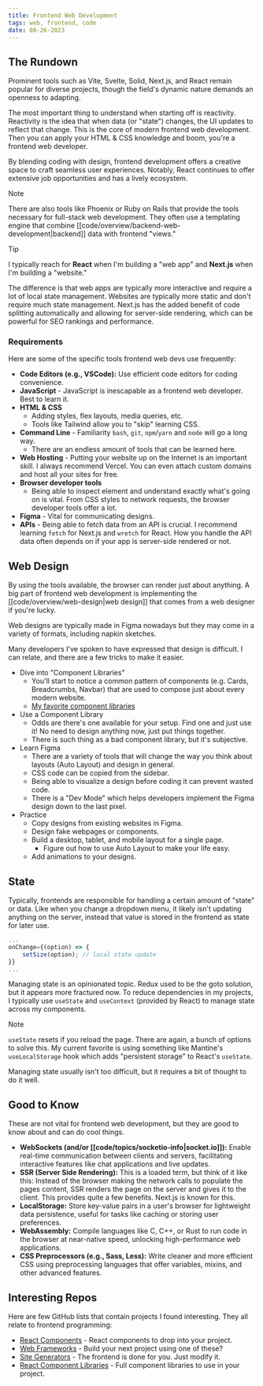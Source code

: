 ```yaml
---
title: Frontend Web Development
tags: web, frontend, code
date: 08-26-2023
---
```


## The Rundown

Prominent tools such as Vite, Svelte, Solid, Next.js, and React remain popular for diverse projects, though the field's dynamic nature demands an openness to adapting.

The most important thing to understand when starting off is reactivity. Reactivity is the idea that when data (or "state") changes, the UI updates to reflect that change. This is the core of modern frontend web development. Then you can apply your HTML & CSS knowledge and boom, you're a frontend web developer.

By blending coding with design, frontend development offers a creative space to craft seamless user experiences. Notably, React continues to offer extensive job opportunities and has a lively ecosystem.

>[!note]
>
>There are also tools like Phoenix or Ruby on Rails that provide the tools necessary for full-stack web development. They often use a templating engine that combine [[code/overview/backend-web-development|backend]] data with frontend "views."

>[!tip]
>
>I typically reach for **React** when I'm building a "web app" and **Next.js** when I'm building a "website."
>
>The difference is that web apps are typically more interactive and require a lot of local state management. Websites are typically more static and don't require much state management. Next.js has the added benefit of code splitting automatically and allowing for server-side rendering, which can be powerful for SEO rankings and performance.

### Requirements

Here are some of the specific tools frontend web devs use frequently:

- **Code Editors (e.g., VSCode):** Use efficient code editors for coding convenience.
- **JavaScript** - JavaScript is inescapable as a frontend web developer. Best to learn it.
- **HTML & CSS**
	- Adding styles, flex layouts, media queries, etc.
	- Tools like Tailwind allow you to "skip" learning CSS.
- **Command Line** - Familiarity `bash`, `git`, `npm`/`yarn` and `node` will go a long way.
    - There are an endless amount of tools that can be learned here.
- **Web Hosting** - Putting your website up on the Internet is an important skill. I always recommend Vercel. You can even attach custom domains and host all your sites for free.
- **Browser developer tools**
	- Being able to inspect element and understand exactly what's going on is vital. From CSS styles to network requests, the browser developer tools offer a lot.
- **Figma** - Vital for communicating designs.
- **APIs** - Being able to fetch data from an API is crucial. I recommend learning `fetch` for Next.js and `wretch` for React. How you handle the API data often depends on if your app is server-side rendered or not.

## Web Design

By using the tools available, the browser can render just about anything. A big part of frontend web development is implementing the [[code/overview/web-design|web design]] that comes from a web designer if you're lucky.

Web designs are typically made in Figma nowadays but they may come in a variety of formats, including napkin sketches.

Many developers I've spoken to have expressed that design is difficult. I can relate, and there are a few tricks to make it easier.

- Dive into "Component Libraries"
	- You'll start to notice a common pattern of components (e.g. Cards, Breadcrumbs, Navbar) that are used to compose just about every modern website.
	- [My favorite component libraries](https://github.com/stars/ZaneH/lists/react-component-libraries)
- Use a Component Library
	- Odds are there's one available for your setup. Find one and just use it! No need to design anything now, just put things together.
	- There is such thing as a bad component library, but it's subjective.
- Learn Figma
	- There are a variety of tools that will change the way you think about layouts (Auto Layout) and design in general.
	- CSS code can be copied from the sidebar.
	- Being able to visualize a design before coding it can prevent wasted code.
	- There is a "Dev Mode" which helps developers implement the Figma design down to the last pixel.
- Practice
	- Copy designs from existing websites in Figma.
	- Design fake webpages or components.
	- Build a desktop, tablet, and mobile layout for a single page.
		- Figure out how to use Auto Layout to make your life easy.
	- Add animations to your designs.

## State

Typically, frontends are responsible for handling a certain amount of "state" or data. Like when you change a dropdown menu, it likely isn't updating anything on the server, instead that value is stored in the frontend as state for later use.

```javascript
...
onChange={(option) => {
	setSize(option); // local state update
}}
...
```

Managing state is an opinionated topic. Redux used to be the goto solution, but it appears more fractured now. To reduce dependencies in my projects, I typically use `useState` and `useContext` (provided by React) to manage state across my components.

>[!note]
>`useState` resets if you reload the page. There are again, a bunch of options to solve this. My current favorite is using something like Mantine's `useLocalStorage` hook which adds "persistent storage" to React's `useState`.

Managing state usually isn't too difficult, but it requires a bit of thought to do it well.

## Good to Know

These are not vital for frontend web development, but they are good to know about and can do cool things.

- **WebSockets (and/or [[code/topics/socketio-info|socket.io]]):** Enable real-time communication between clients and servers, facilitating interactive features like chat applications and live updates.
- **SSR (Server Side Rendering):** This is a loaded term, but think of it like this: Instead of the browser making the network calls to populate the pages content, SSR renders the page on the server and gives it to the client. This provides quite a few benefits. Next.js is known for this.
- **LocalStorage:** Store key-value pairs in a user's browser for lightweight data persistence, useful for tasks like caching or storing user preferences.
- **WebAssembly:** Compile languages like C, C++, or Rust to run code in the browser at near-native speed, unlocking high-performance web applications.
- **CSS Preprocessors (e.g., Sass, Less):** Write cleaner and more efficient CSS using preprocessing languages that offer variables, mixins, and other advanced features.

## Interesting Repos

Here are few GitHub lists that contain projects I found interesting. They all relate to frontend programming:
- [React Components](https://github.com/stars/ZaneH/lists/react-components) - React components to drop into your project.
- [Web Frameworks](https://github.com/stars/ZaneH/lists/web-frameworks) - Build your next project using one of these?
- [Site Generators](https://github.com/stars/ZaneH/lists/site-generators) - The frontend is done for you. Just modify it.
- [React Component Libraries](https://github.com/stars/ZaneH/lists/react-component-libraries) - Full component libraries to use in your project.